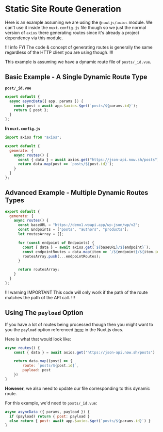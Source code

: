 # Static Site Route Generation

Here is an example assuming we are using the `@nuxtjs/axios` module. We can't use it inside the
`nuxt.config.js` file though so we just the normal version of `axios` there
generating routes since it's
already a project dependency via this module.

!!! info FYI
The code & concept of generating routes is generally the same regardless of the HTTP
client you are using though.
!!!

This example is assuming we have a dynamic route file of `posts/_id.vue`.

## Basic Example - A Single Dynamic Route Type

**`post/_id.vue`**

```js
export default {
  async asyncData({ app, params }) {
    const post = await app.$axios.$get(`posts/${params.id}`);
    return { post };
  }
};
```

**In `nuxt.config.js`**

```js
import axios from "axios";

export default {
  generate: {
    async routes() {
      const { data } = await axios.get("https://json-api.now.sh/posts");
      return data.map(post => `posts/${post.id}`);
    }
  }
};
```

## Advanced Example - Multiple Dynamic Routes Types

```js
export default {
  generate: {
    async routes() {
      const baseURL = "https://demo1.wpapi.app/wp-json/wp/v2";
      const Endpoints = ["posts", "authors", "products"];
      let routesArray = [];

      for (const endpoint of Endpoints) {
        const { data } = await axios.get(`${baseURL}/${endpoint}`);
        const endpointRoutes = data.map(item => `/${endpoint}/${item.id}`);
        routesArray.push(...endpointRoutes);
      }

      return routesArray;
    }
  }
};
```

!!! warning IMPORTANT
This code will only work if the path of the route matches the path of the API call.
!!!

## Using The `payload` Option

If you have a lot of routes being processed though then you might want to you
the `payload` option referenced
[here](https://nuxtjs.org/api/configuration-generate#speeding-up-dynamic-route-generation-with-code-payload-code-)
in the Nuxt.js docs.

Here is what that would look like:

```js
async routes() {
    const { data } = await axios.get('https://json-api.now.sh/posts')

    return data.map((post) => {
        route: `posts/${post.id}`,
        payload: post
    })
}
```

**However**, we also need to update our file corresponding to this dynamic
route.

For this example, we'd need to `posts/_id.vue`:

```js
async asyncData ({ params, payload }) {
  if (payload) return { post: payload }
  else return { post: await app.$axios.$get(`posts/${params.id}`) }
}
```
